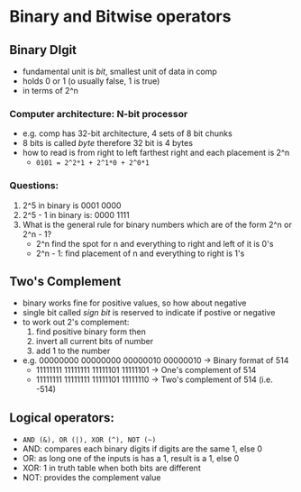 # Binary and Bitwise operators

## Binary DIgit
- fundamental unit is *bit*, smallest unit of data in comp
- holds 0 or 1 (o usually false, 1 is true)
- in terms of 2^n

### Computer architecture: N-bit processor
- e.g. comp has 32-bit architecture, 4 sets of 8 bit chunks
- 8 bits is called *byte* therefore 32 bit is 4 bytes
- how to read is from right to left farthest right and each placement is 2^n
    - `0101 = 2^2*1 + 2^1*0 + 2^0*1`

### Questions:
1. 2^5 in binary is 0001 0000
2. 2^5 - 1 in binary is: 0000 1111
3. What is the general rule for binary numbers which are of the form 2^n or 2^n - 1?
    - 2^n find the spot for n and everything to right and left of it is 0's
    - 2^n - 1: find placement of n and everything to right is 1's

## Two's Complement
- binary works fine for positive values, so how about negative
- single bit called *sign bit* is reserved to indicate if postive or negative
- to work out 2's complement:
    1. find positive binary form then
    2. invert all current bits of number
    3. add 1 to the number
- e.g. 00000000 00000000 00000010 00000010 -> Binary format of 514
    - 11111111 11111111 11111101 11111101 -> One's complement of 514
    - 11111111 11111111 11111101 11111110 -> Two's complement of 514 (i.e. -514)

## Logical operators:
- `AND (&), OR (|), XOR (^), NOT (~)`
- AND: compares each binary digits if digits are the same 1, else 0
- OR: as long one of the inputs is has a 1, result is a 1, else 0
- XOR: 1 in truth table when both bits are different
- NOT: provides the complement value
